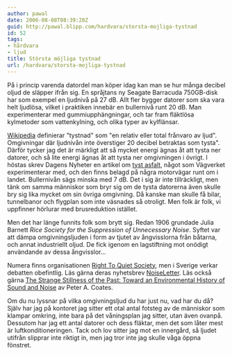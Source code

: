 ```yaml
---
author: pawal
date: 2006-08-08T08:39:28Z
guid: http://pawal.blipp.com/hardvara/storsta-mojliga-tystnad
id: 52
tags:
- hårdvara
- ljud
title: Största möjliga tystnad
url: /hardvara/storsta-mojliga-tystnad
---
```


På i princip varenda datordel man köper idag kan man se hur många
decibel oljud de släpper ifrån sig. En språjtans ny Seagate Barracuda
750GB-disk har som exempel en ljudnivå på 27 dB. Allt fler bygger
datorer som ska vara helt ljudlösa, vilket i praktiken innebär en
bullernivå runt 20 dB. Man experimenterar med gummiupphängningar, och
tar fram fläktlösa kylmetoder som vattenkylning, och olika typer av
kylflänsar.

<a href="https://sv.wikipedia.org/wiki/Tystnad">Wikipedia</a>
definierar "tystnad" som "en relativ eller total frånvaro av
ljud". Omgivningar där ljudnivån inte överstiger 20 decibel betraktas
som tysta". Därför tycker jag det är märkligt att så mycket energi
ägnas åt att tysta ner datorer, och så lite energi ägnas åt att tysta
ner omgivningen i övrigt. I höstas skrev Dagens Nyheter en artikel om
<a href="http://www.dn.se/DNet/jsp/polopoly.jsp?d=1064&a=493328&previousRenderType=6">tyst
asfalt</a>, något som Vägverket experimenterar med, och den finns
belagd på några motorvägar runt om i landet. Bullernivån sägs minska
med 7 dB. Det i sig är inte tillräckligt, men tänk om samma människor
som bryr sig om de tysta datorerna även skulle bry sig lika mycket om
sin övriga omgivning. Då kanske man skulle få bilar, tunnelbanor och
flygplan som inte väsnades så otroligt. Men folk är folk, vi uppfinner
hörlurar med brusreduktion istället.

Men det har länge funnits folk som brytt sig. Redan 1906 grundade
Julia Barnett *Rice Society for the Suppression of Unnecessary
Noise*. Syftet var att dämpa omgivningsljuden i form av tjutet av
ångvisslorna från båtarna, och annat industriellt oljud. De fick
igenom en lagstiftning mot onödigt användande av dessa ångvisslor...

Numera finns organisationen <a href="http://www.quiet.org/">Right To
Quiet Society</a>, men i Sverige verkar debatten obefintlig. Läs gärna
deras nyhetsbrev <a
href="http://www.quiet.org/newsl.htm">NoiseLetter</a>. Läs också gärna
<a
href="http://www.historycooperative.org/journals/eh/10.4/coates.html">The
Strange Stillness of the Past: Toward an Environmental History of
Sound and Noise</a> av Peter A. Coates.

Om du nu lyssnar på vilka omgivningsljud du har just nu, vad har du
då? Själv har jag på kontoret jag sitter ett otal antal fotsteg av de
människor som klampar omkring, inte bara på det våningsplan jag
sitter, utan även ovanpå. Dessutom har jag ett antal datorer och dess
fläktar, men det som låter mest är luftkonditioneringen. Tack och lov
sitter jag mot en innergård, så ljudet utifrån slipprar inte riktigt
in, men jag tror inte jag skulle våga öppna fönstret.